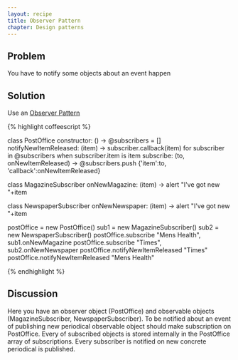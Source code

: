 ```yaml
---
layout: recipe
title: Observer Pattern
chapter: Design patterns
---
```

## Problem

You have to notify some objects about an event happen

## Solution

Use an [Observer Pattern](http://en.wikipedia.org/wiki/Observer_pattern)

{% highlight coffeescript %}

class PostOffice
	constructor: () ->
		@subscribers = []
	notifyNewItemReleased: (item) ->
		subscriber.callback(item) for subscriber in @subscribers when subscriber.item is item
	subscribe: (to, onNewItemReleased) ->
		@subscribers.push {'item':to, 'callback':onNewItemReleased}

class MagazineSubscriber
	onNewMagazine: (item) ->
		alert "I've got new "+item

class NewspaperSubscriber
	onNewNewspaper: (item) ->
		alert "I've got new "+item

postOffice = new PostOffice()
sub1 = new MagazineSubscriber()
sub2 = new NewspaperSubscriber()
postOffice.subscribe "Mens Health", sub1.onNewMagazine
postOffice.subscribe "Times", sub2.onNewNewspaper
postOffice.notifyNewItemReleased "Times"
postOffice.notifyNewItemReleased "Mens Health"

{% endhighlight %}

## Discussion

Here you have an observer object (PostOffice) and observable objects (MagazineSubscriber, NewspaperSubscriber).
To be notified about an event of publishing new periodical observable object should make subscription on PostOffice.
Every of subscribed objects is stored internally in the PostOffice array of subscriptions.
Every subscriber is notified on new concrete periodical is published.
